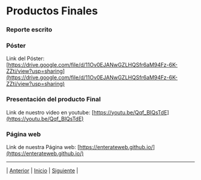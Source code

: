 # Productos Finales

### Reporte escrito


### Póster

Link del Póster: [https://drive.google.com/file/d/11Ov0EJANwGZLHQSfr6aM94Fz-6K-ZZti/view?usp=sharing](https://drive.google.com/file/d/11Ov0EJANwGZLHQSfr6aM94Fz-6K-ZZti/view?usp=sharing)

### Presentación del producto Final

Link de nuestro video en youtube: [https://youtu.be/Qqf_BIQsTdE](https://youtu.be/Qqf_BIQsTdE)

### Página web

Link de nuestra Página web: [https://enterateweb.github.io/](https://enterateweb.github.io/)






***
| [Anterior](https://github.com/Geovanna-med/Enterate/blob/main/Documentos/Competencias.md#competencias-de-la-asignatura "Anterior") 
| [Inicio](https://github.com/Geovanna-med/Enterate "Inicio") 
| [Siguiente](https://github.com/Geovanna-med/Enterate/blob/main/Documentos/Bit%C3%A1cora.md "Siguiente") |
